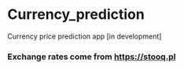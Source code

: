 # Currency_prediction
Currency price prediction app [in development]

### Exchange rates come from https://stooq.pl
